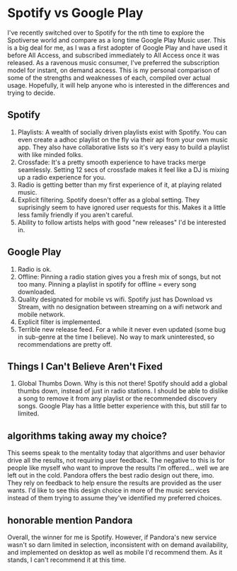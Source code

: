 # Spotify vs Google Play


I&#39;ve recently switched over to Spotify for the nth time to explore the Spotiverse world and compare as a long time Google Play Music user. This is a big deal for me, as I was a first adopter of Google Play and have used it before All Access, and subscribed immediately to All Access once it was released. As a ravenous music consumer, I&#39;ve preferred the subscription model for instant, on demand access.
This is my personal comparison of some of the strengths and weaknesses of each, compiled over actual usage. Hopefully, it will help anyone who is interested in the differences and trying to decide.

## Spotify

1.  Playlists: A wealth of socially driven playlists exist with Spotify. You can even create a adhoc playlist on the fly via their api from your own music app. They also have collaborative lists so it&#39;s very easy to build a playlist with like minded folks.
2.  Crossfade: It&#39;s a pretty smooth experience to have tracks merge seamlessly. Setting 12 secs of crossfade makes it feel like a DJ is mixing up a radio experience for you.
3.  Radio is getting better than my first experience of it, at playing related music.
4.  Explicit filtering. Spotify doesn&#39;t offer as a global setting. They suprisingly seem to have ignored user requests for this. Makes it a little less family friendly if you aren&#39;t careful.
5.  Ability to follow artists helps with good &#34;new releases&#34; I&#39;d be interested in.

## Google Play

1.  Radio is ok.
2.  Offline: Pinning a radio station gives you a fresh mix of songs, but not too many. Pinning a playlist in spotify for offline = every song downloaded.
3.  Quality designated for mobile vs wifi. Spotify just has Download vs Stream, with no designation between streaming on a wifi network and mobile network.
4.  Explicit filter is implemented.
5.  Terrible new release feed. For a while it never even updated (some bug in sub-genre at the time I believe). No way to mark uninterested, so recommendations are pretty off.

## Things I Can&#39;t Believe Aren&#39;t Fixed

1.  Global Thumbs Down. Why is this not there! Spotify should add a global thumbs down, instead of just in radio stations. I should be able to dislike a song to remove it from any playlist or the recommended discovery songs. Google Play has a little better experience with this, but still far to limited.

## algorithms taking away my choice?

This seems speak to the mentality today that algorithms and user behavior drive all the results, not requiring user feedback. The negative to this is for people like myself who want to improve the results I&#39;m offered... well we are left out in the cold. Pandora offers the best radio design out there, imo. They rely on feedback to help ensure the results are provided as the user wants. I&#39;d like to see this design choice in more of the music services instead of them trying to assume they&#39;ve identified my preferred choices.

## honorable mention Pandora

Overall, the winner for me is Spotify. However, if Pandora&#39;s new service wasn&#39;t so darn limited in selection, inconsistent with on demand availability, and implemented on desktop as well as mobile I&#39;d recommend them. As it stands, I can&#39;t recommend it at this time.

